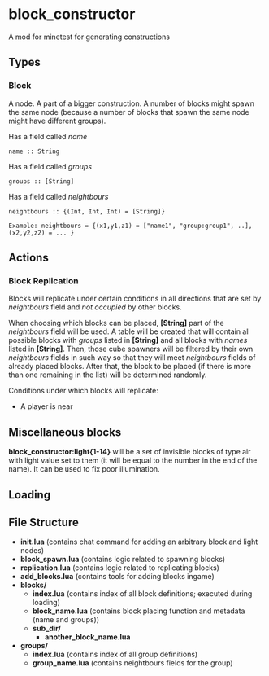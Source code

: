 # block_constructor
A mod for minetest for generating constructions

## Types
### Block
A node. A part of a bigger construction. A number of blocks might spawn the same
node (because a number of blocks that spawn the same node might have different
groups).

Has a field called *name*

    name :: String

Has a field called *groups*

    groups :: [String]

Has a field called *neightbours*

    neightbours :: {(Int, Int, Int) = [String]}
        
    Example: neightbours = {(x1,y1,z1) = ["name1", "group:group1", ..], (x2,y2,z2) = ... }

## Actions
### Block Replication
Blocks will replicate under certain conditions in all directions that
are set by *neightbours* field and *not occupied* by other blocks.

When choosing which blocks can be placed, **[String]** part of the
*neightbours* field will be used. A table will be created that will contain all
possible blocks with *groups* listed in **[String]** and all blocks with
*names* listed in **[String]**. Then, those cube spawners will be filtered
by their own *neightbours* fields in such way so that they will meet
*neightbours* fields of already placed blocks. After that,
the block to be placed (if there is more than one remaining in the list)
will be determined randomly.

Conditions under which blocks will replicate:
* A player is near

## Miscellaneous blocks
**block_constructor:light{1-14}** will be a set of invisible blocks of type air
with light value set to them (it will be equal to the number in the end of the name).
It can be used to fix poor illumination.

## Loading

## File Structure
* **init.lua** (contains chat command for adding an arbitrary block and light nodes)
* **block_spawn.lua** (contains logic related to spawning blocks)
* **replication.lua** (contains logic related to replicating blocks)
* **add_blocks.lua** (contains tools for adding blocks ingame)
* **blocks/**
  * **index.lua** (contains index of all block definitions; executed during loading)
  * **block_name.lua** (contains block placing function and metadata (name and groups))
  * **sub_dir/**
    * **another_block_name.lua**
* **groups/**
  * **index.lua** (contains index of all group definitions)
  * **group_name.lua** (contains neightbours fields for the group)
